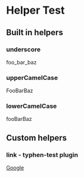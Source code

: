 # Helper Test

## Built in helpers

### underscore
foo_bar_baz

### upperCamelCase
FooBarBaz

### lowerCamelCase
fooBarBaz

## Custom helpers

### link - typhen-test plugin
[Google](http://www.google.com/)
